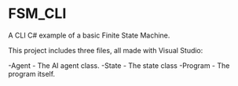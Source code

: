 # FSM_CLI
A CLI C# example of a basic Finite State Machine.

This project includes three files, all made with Visual Studio:

-Agent - The AI agent class.
-State - The state class
-Program - The program itself.

